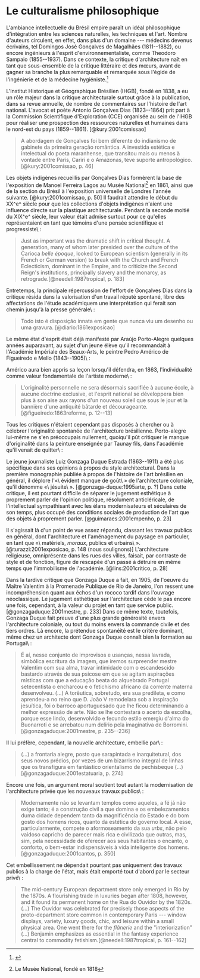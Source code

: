 Le culturalisme philosophique
=============================

<!-- @heizer:2001ciencia -->

L'ambiance intellectuelle du Brésil empire paraît un idéal
philosophique d'intégration entre les sciences naturelles,
les techniques et l'art.
Nombre d'auteurs circulent, en effet,
dans plus d'un domaine --- médecins devenus écrivains,
tel Domingos José Gonçalves de Magalhães (1811--1882),
ou encore ingénieurs à l'esprit d'environnementaliste,
comme Theodoro Sampaio (1855--1937).
Dans ce contexte, la critique d'architecture naît en tant que
sous-ensemble de la critique littéraire et des mœurs,
avant de gagner sa branche la plus remarquable et remarquée
sous l'égide de l'ingénierie et de la médecine hygiéniste.[^1]

L'Institut Historique et Géographique Brésilien (IHGB),
fondé en 1838, a eu un rôle majeur dans la critique architecturale
surtout grâce à la publication, dans sa revue annuelle,
de nombre de commentaires sur l'histoire de l'art national.
L'avocat et poète Antonio Gonçalves Dias (1823--1864)
prit part à la Commission Scientifique d'Exploration (CCE)
organisée au sein de l'IHGB pour réaliser
une prospection des ressources naturelles et humaines
dans le nord-est du pays (1859--1861). [@kury:2001comissao]

> A abordagem de Gonçalves foi bem diferente do indianismo de
> gabinete da primeira geração romântica. A investida estética e
> intelectual do poeta maranhense, que transitou mais ou menos à
> vontade entre Paris, Cariri e o Amazonas, teve suporte
> antropológico. [@kury:2001comissao, p. 46]

Les objets indigènes recueillis par Gonçalves Dias formèrent
la base de l'exposition de Manoel Ferreira Lagos au Musée National[^2]
en 1861, ainsi que de la section du Brésil à l'exposition universelle
de Londres l'année suivante. [@kury:2001comissao, p. 50]
Il faudrait attendre le début du XX^e^ siècle pour que
les collections d'objets indigènes n'aient une influence directe sur
la plastique architecturale.
Pendant la seconde moitié du XIX^e^ siècle, leur valeur était admise
surtout pour ce qu'elles représentaient en tant que témoins d'une
pensée scientifique et progressiste\ :

> Just as important was the dramatic shift in critical thought.
> A generation, many of whom later presided over the culture of
> the Carioca *belle époque*, looked to European scientism
> (generally in its French or German version) to break with
> the Church and French Eclecticism, dominant in the Empire, and to
> criticize the Second Reign's institutions, principally slavery and
> the monarcy, as retrograde.[@needell:1987tropical, p. 183]

Entretemps, la principale répercussion de l'effort
de Gonçalves Dias dans la critique résida dans la valorisation
d'un travail réputé spontané, libre des affectations
de l'étude académiquem une interprétation qui ferait son chemin
jusqu'à la presse générale\ :

> Todo isto é disposição innata em gente que nunca viu um desenho ou
> uma gravura. [@diario:1861exposicao]

Le même état d'esprit était déjà manifesté par Araújo Porto-Alegre
quelques années auparavant, au sujet d'un jeune élève qu'il
recommandait à l'Académie Impériale des Beaux-Arts,
le peintre Pedro Américo de Figueiredo e Mello (1843--1905)\ :

> <!-- Citação em carta ao mordomo do paço, Paulo Barbosa, em 1854 -->

Américo aura bien appris sa leçon lorsqu'il défendra, en 1863,
l'individualité comme valeur fondamentale de l'artiste moderne\ :

> L'originalité personnelle ne sera désormais sacrifiée à aucune
> école, à aucune doctrine <!-- p. 12 --> exclusive, et l'esprit
> national se développera bien plus à son aise aux rayons d'un
> nouveau soleil que sous le jour et la bannière d'une antiquité
> bâtarde et décourageante. [@figueiredo:1863reforme, p. 12--13]

Tous les critiques n'étaient cependant pas disposés à chercher
ou à célebrer l'originalité spontanée de l'architecture brésilienne.
Porto-alegre lui-même ne s'en préoccupais nullement,
quoiqu'il pût critiquer le manque d'originalité dans la peinture
enseignée par Taunay fils, dans l'académie qu'il venait de quitter\ :

> <!-- citar vs. Taunay, jornal? -->

<!-- 
  - Joaquim Manuel de Macedo: o que ele fala
  - sobre a arquitetura do RJ em termos de estilo
  - e originalidade?
  -->

Le jeune journaliste Luiz Gonzaga Duque Estrada (1863--1911)
a été plus spécifique dans ses opinions à propos du style
architectural.
Dans la première monographie publiée à propos de l'histoire de l'art
brésilien en général, il déplore l'«\ évident manque de goût\ »
de l'architecture coloniale, qu'il dénomme «\ jésuite\ ».
[@gonzaga-duque:1995arte, p. ?]
Dans cette critique, il est pourtant difficile de séparer
le jugement esthétique à proprement parler de l'opinion politique,
résolument anticléricale, de l'intellectual sympathisant avec
les élans modernisateurs et séculaires de son temps,
plus occupé des conditions sociales de production de l'art
que des objets à proprement parler.
[@guimaraes:2001empenho, p. 23]

Il s'agissait là d'un point de vue assez répandu,
classant les travaux publics en général,
dont l'architecture et l'aménagement du paysage en particuler,
en tant que «\ matériels, *moraux*, publics et urbains\ ».
[@turazzi:2001exposicao, p. 148 (nous soulignons)]
L'architecture religieuse, omniprésente dans les rues
des villes, faisait, par contraste de style et de fonction,
figure de rescapée d'un passé à détruire en même temps que
l'immobilisme de l'académie. [@lins:2001critico, p. 28]

Dans la tardive critique que Gonzaga Duque a fait, en 1905,
de l'oeuvre du Maître Valentim à la Promenade Publique de Rio de Janeiro,
l'on ressent une incompréhension quant aux échos d'un rococo tardif
dans l'ouvrage néoclassique.
Le jugement esthétique sur l'architecture cède le pas encore une fois,
cependant, à la valeur du projet en tant que service public.
[@gonzagaduque:2001mestre, p. 233]
Dans ce même texte, toutefois, Gonzaga Duque fait preuve
d'une plus grande générosité envers l'architecture coloniale,
ou tout du moins envers la commande civile et des tiers ordres.
Là encore, la prétendue spontanéité est le critère dominant,
même chez un architecte dont Gonzaga Duque connaît bien
la formation au Portugal\ :

> É aí, nesse conjunto de improvisos e usanças, nessa lavrada,
> simbólica escritura da imagem, que iremos surpreender <!-- p. 235 -->
> mestre Valentim com sua alma, travar intimidade com o escandescido
> bastardo através de sua psicose em que se agitam aspirações
> místicas com que a educação beata do alquebrado Portugal
> setecentista o encharcou e o fetichismo africano da corrente materna
> desenvolveu. (...) A torêutica, sobretudo, era sua predileta,
> e como aprendeu-a no reino que D. João V remodelara sob
> a inspiração jesuítica, foi o barroco aportuguesado que lhe ficou
> determinando a melhor expressão de arte. Não se lhe contestará
> o acerto da escolha, porque esse lindo, desenvolvido e fecundo
> estilo emergiu d'alma do Buonarroti e se arrebatou num delírio
> pela imaginativa de Borromini.
> [@gonzagaduque:2001mestre, p. 235--236]

Il lui préfère, cependant, la nouvelle architecture, embellie par\ :

> (...) a frontaria alegre, posto que sarapintada e inarquitetural,
> dos seus novos prédios, por vezes de um bizarrismo integral
> de linhas que os transfigura em fantástico orientalismo
> de pechisbeque (...) [@gonzagaduque:2001estatuaria, p. 274]

Encore une fois, un argument moral soutient tout autant
la modernisation de l'architecture privée que les nouveaux
travaux publics\ :

> Modernamente não se levantam templos como aqueles, a fé já não
> exige tanto; é a construção civil a que domina e os embelezamentos
> duma cidade dependem tanto da magnificência do Estado e do
> bom gosto dos homens ricos, quanto da estética do governo local.
> A esse, particularmente, compete o aformoseamento da sua *urbs*,
> não pelo vaidoso capricho de parecer mais rica e civilizada que
> outras, mas, sim, pela necessidade de oferecer aos seus habitantes
> o encanto, o conforto, o bem-estar indispensáveis à vida
> inteligente dos homens. [@gonzagaduque:2001cantos, p. 350]

Cet embellissement ne dépendait pourtant pas uniquement des
travaux publics à la charge de l'état, mais était emporté
tout d'abord par le secteur privé\ :

> The mid-century European department store only emerged in Rio by
> the 1870s. A flourishing trade in luxuries began after 1808,
> however, and it found its permanent home on the Rua do Ouvidor
> by the 1820s. (...) The Ouvidor was celebrated for precisely those
> aspects of the proto-department store common in contemporary Paris
> --- window displays, variety, luxury goods, chic, and leisure
> within a small physical <!-- p. 161 --> area. One went there for
> the *flânerie* and the "interiorization" (...) Benjamin
> emphasizes as essential in the fantasy experience central to
> commodity fetishism.[@needell:1987tropical, p. 161--162]



[^1]: <!-- citar Heliana sobre engenharia, e Virgínia no sanitarismo? -->

[^2]: Le Musée National, fondé en 1818
<!-- pesquisar, apontar vínculos dos diretores com o IHGB -->